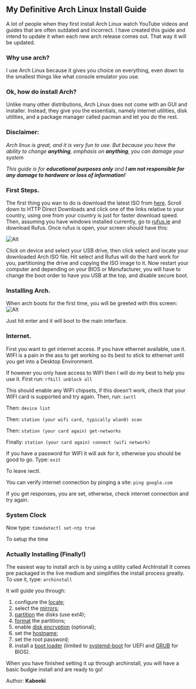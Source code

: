 ## My Definitive Arch Linux Install Guide

A lot of people when they first install Arch Linux watch YouTube videos and guides that are often outdated and incorrect.
I have created this guide and intend to update it when each new arch release comes out. That way it will be updated.

### Why use arch?
I use Arch Linux because it gives you choice on everything, even down to the smallest things like what console emulator you use.

### Ok, how do install Arch?
Unlike many other distributions, Arch Linux does not come with an GUI and installer. Instead, they give you the essentials, namely internet utilities, disk utilities, and a package manager called pacman and let you do the rest.

### Disclaimer:
*Arch linux is great, and it is very fun to use. But because you have the ability to change ***anything***, emphasis on ***anything***, you can damage your system*

*This guide is for **educational purposes only** and **I am not responsible for any damage to hardware or loss of information!***

### First Steps.
The first thing you wan to do is download the latest ISO from [here](https://archlinux.org/download/). Scroll down to HTTP Direct Downloads and click one of the links relative to your country, using one from your country is just for faster download speed.
Then, assuming you have windows installed currently, go to [rufus.ie](https://rufus.ie) and download Rufus.
Once rufus is open, your screen should have this:

![Alt](https://rufus.ie/pics/rufus_en.png)

Click on device and select your USB drive, then click select and locate your downloaded Arch ISO file. Hit select and Rufus will do the hard work for you, partitioning the drive and copying the ISO image to it.
Now restart your computer and depending on your BIOS or Manufacturer, you will have to change the boot order to have you USB at the top, and disable secure boot.
### Installing Arch.
When arch boots for the first time, you will be greeted with this screen: ![Alt](https://itsfoss.com/wp-content/uploads/2022/05/Arch-Linux-Boot-Screen-800x611.png)

Just hit enter and it will boot to the main interface.

### Internet.
First you want to get internet access. 
If you have ethernet available, use it. WIFI is a pain in the ass to get working so its best to stick to ethernet until you get into a Desktop Environment.

If however you only have access to WIFI then I will do my best to help you use it.
First run:
`rfkill unblock all`

This should enable any WIFI chipsets, if this doesn't work, check that your WIFI card is supported and try again.
Then, run:
`iwctl`

Then:
`device list`

Then:
`station (your wifi card, typically wlan0) scan`

Then:
`station (your card again) get-networks`

Finally:
`station (your card again) connect (wifi network)`

If you have a password for WIFI it will ask for it, otherwise you should be good to go.
Type:
`exit`

To leave iwctl.

You can verify internet connection by pinging a site:
`ping google.com`

If you get responses, you are set, otherwise, check internet connection and try again.

### System Clock
Now type:
`timedatectl set-ntp true`

To setup the time
### Actually Installing (Finally!)
The easiest way to install arch is by using a utility called ArchInstall
It comes pre packaged in the live medium and simplifies the install process greatly.
To use it, type:
`archinstall`

It will guide you through:
1.  configure the  [locale](https://wiki.archlinux.org/title/Locale "Locale");
2.  select the  [mirrors](https://wiki.archlinux.org/title/Mirrors "Mirrors");
3.  [partition](https://wiki.archlinux.org/title/Partition "Partition")  the disks (use ext4);
4.  [format](https://wiki.archlinux.org/title/Format "Format")  the partitions;
5.  enable  [disk encryption](https://wiki.archlinux.org/title/Disk_encryption "Disk encryption")  (optional);
6.  set the  [hostname](https://wiki.archlinux.org/title/Hostname "Hostname");
7.  set the root password;
8.  install a  [boot loader](https://wiki.archlinux.org/title/Boot_loader "Boot loader")  (limited to  [systemd-boot](https://wiki.archlinux.org/title/Systemd-boot "Systemd-boot")  for UEFI and  [GRUB](https://wiki.archlinux.org/title/GRUB "GRUB")  for BIOS).

When you have finished setting it up through archinstall, you will have a basic budgie install and are ready to go!

Author: **Kabeeki**
